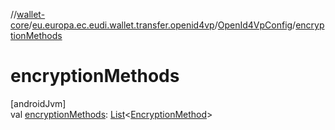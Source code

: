 //[wallet-core](../../../index.md)/[eu.europa.ec.eudi.wallet.transfer.openid4vp](../index.md)/[OpenId4VpConfig](index.md)/[encryptionMethods](encryption-methods.md)

# encryptionMethods

[androidJvm]\
val [encryptionMethods](encryption-methods.md): [List](https://kotlinlang.org/api/latest/jvm/stdlib/kotlin.collections/-list/index.html)&lt;[EncryptionMethod](../-encryption-method/index.md)&gt;
